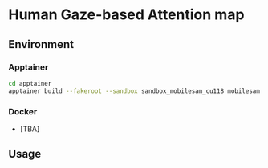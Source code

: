 # Human Gaze-based Attention map

## Environment

### Apptainer

```bash
cd apptainer
apptainer build --fakeroot --sandbox sandbox_mobilesam_cu118 mobilesam.def
```

### Docker

- [TBA]

## Usage
